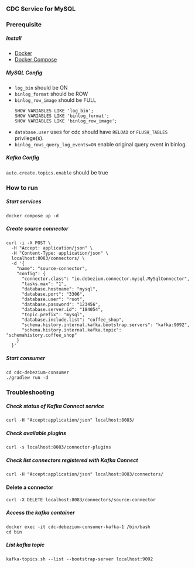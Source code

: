 ### CDC Service for MySQL
### Prerequisite

##### Install 
- [Docker](script/install_docker.sh)
- [Docker Compose](script/install_docker_compose.sh)

##### MySQL Config
- `log_bin` should be ON
- `binlog_format` should be ROW
- `binlog_row_image` should be FULL
    ```text
    SHOW VARIABLES LIKE 'log_bin';
    SHOW VARIABLES LIKE 'binlog_format';
    SHOW VARIABLES LIKE 'binlog_row_image';
    ```
- `database.user` uses for cdc should have `RELOAD` or `FLUSH_TABLES` privilege(s).
- `binlog_rows_query_log_events=ON` enable original query event in binlog.

##### Kafka Config
`auto.create.topics.enable` should be true

### How to run
##### Start services
```shell
docker compose up -d
```

##### Create source connector
```shell
curl -i -X POST \
  -H "Accept: application/json" \
  -H "Content-Type: application/json" \
  localhost:8083/connectors/ \
  -d '{
    "name": "source-connector",
    "config": {
      "connector.class": "io.debezium.connector.mysql.MySqlConnector",
      "tasks.max": "1",
      "database.hostname": "mysql",
      "database.port": "3306",
      "database.user": "root",
      "database.password": "123456",
      "database.server.id": "184054",
      "topic.prefix": "mysql",
      "database.include.list": "coffee_shop",
      "schema.history.internal.kafka.bootstrap.servers": "kafka:9092",
      "schema.history.internal.kafka.topic": "schemahistory.coffee_shop"
    }
  }'
```

##### Start consumer
```shell
cd cdc-debezium-consumer
./gradlew run -d
```

### Troubleshooting

##### Check status of Kafka Connect service
```shell
curl -H "Accept:application/json" localhost:8083/
```

##### Check available plugins
```shell
curl -s localhost:8083/connector-plugins
```

##### Check list connectors registered with Kafka Connect
```shell
curl -H "Accept:application/json" localhost:8083/connectors/
```
#### Delete a connector
```shell
curl -X DELETE localhost:8083/connectors/source-connector
```

##### Access the kafka container
```shell
docker exec -it cdc-debezium-consumer-kafka-1 /bin/bash 
cd bin
```

##### List kafka topic
```shell
kafka-topics.sh --list --bootstrap-server localhost:9092
```
